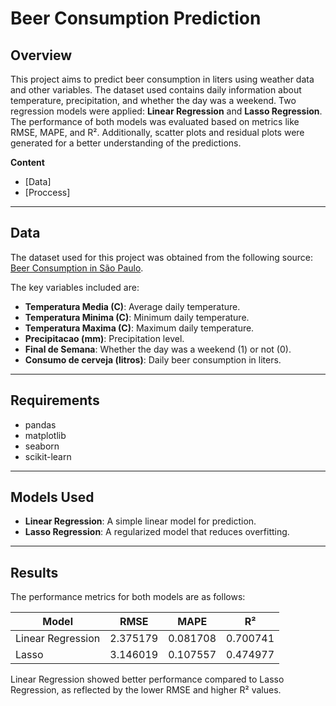 # Beer Consumption Prediction

## Overview
This project aims to predict beer consumption in liters using weather data and other variables. The dataset used contains daily information about temperature, precipitation, and whether the day was a weekend. Two regression models were applied: **Linear Regression** and **Lasso Regression**. The performance of both models was evaluated based on metrics like RMSE, MAPE, and R². Additionally, scatter plots and residual plots were generated for a better understanding of the predictions.

**Content**

- [Data]
- [Proccess]


---

## Data
The dataset used for this project was obtained from the following source:  
[Beer Consumption in São Paulo](https://raw.githubusercontent.com/robintux/Datasets4StackOverFlowQuestions/master/Consumo_cerveza_SP.csv).

The key variables included are:
- **Temperatura Media (C)**: Average daily temperature.
- **Temperatura Minima (C)**: Minimum daily temperature.
- **Temperatura Maxima (C)**: Maximum daily temperature.
- **Precipitacao (mm)**: Precipitation level.
- **Final de Semana**: Whether the day was a weekend (1) or not (0).
- **Consumo de cerveja (litros)**: Daily beer consumption in liters.

---

## Requirements
- pandas
- matplotlib
- seaborn
- scikit-learn

---

## Models Used
- **Linear Regression**: A simple linear model for prediction.
- **Lasso Regression**: A regularized model that reduces overfitting.

---

## Results
The performance metrics for both models are as follows:

| Model              | RMSE     | MAPE     | R²       |
|--------------------|----------|----------|----------|
| Linear Regression   | 2.375179 | 0.081708 | 0.700741 |
| Lasso               | 3.146019 | 0.107557 | 0.474977 |

Linear Regression showed better performance compared to Lasso Regression, as reflected by the lower RMSE and higher R² values.